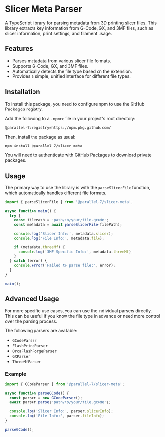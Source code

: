 # Slicer Meta Parser

A TypeScript library for parsing metadata from 3D printing slicer files. This library extracts key information from G-Code, GX, and 3MF files, such as slicer information, print settings, and filament usage.

## Features

- Parses metadata from various slicer file formats.
- Supports G-Code, GX, and 3MF files.
- Automatically detects the file type based on the extension.
- Provides a simple, unified interface for different file types.

## Installation

To install this package, you need to configure npm to use the GitHub Packages registry.

Add the following to a `.npmrc` file in your project's root directory:

```
@parallel-7:registry=https://npm.pkg.github.com/
```

Then, install the package as usual:

```bash
npm install @parallel-7/slicer-meta
```

You will need to authenticate with GitHub Packages to download private packages.

## Usage

The primary way to use the library is with the `parseSlicerFile` function, which automatically handles different file formats.

```typescript
import { parseSlicerFile } from '@parallel-7/slicer-meta';

async function main() {
  try {
    const filePath = 'path/to/your/file.gcode';
    const metadata = await parseSlicerFile(filePath);

    console.log('Slicer Info:', metadata.slicer);
    console.log('File Info:', metadata.file);

    if (metadata.threeMf) {
      console.log('3MF Specific Info:', metadata.threeMf);
    }
  } catch (error) {
    console.error('Failed to parse file:', error);
  }
}

main();
```

## Advanced Usage

For more specific use cases, you can use the individual parsers directly. This can be useful if you know the file type in advance or need more control over the parsing process.

The following parsers are available:

- `GCodeParser`
- `FlashPrintParser`
- `OrcaFlashForgeParser`
- `GXParser`
- `ThreeMfParser`

### Example

```typescript
import { GCodeParser } from '@parallel-7/slicer-meta';

async function parseGCode() {
  const parser = new GCodeParser();
  await parser.parse('path/to/your/file.gcode');

  console.log('Slicer Info:', parser.slicerInfo);
  console.log('File Info:', parser.fileInfo);
}

parseGCode();
```
